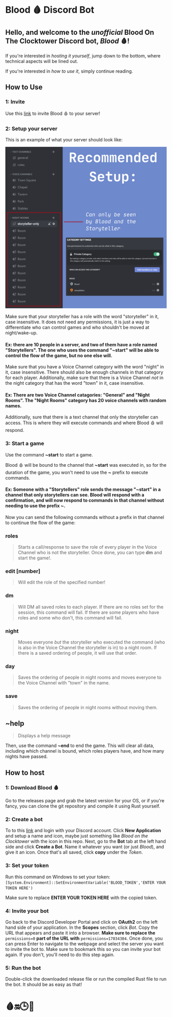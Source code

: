 # Blood 🩸 Discord Bot
 
 ## Hello, and welcome to the *unofficial* **Blood On The Clocktower** Discord bot, ***Blood*** 🩸!
If you're interested in *hosting it yourself*, jump down to the bottom, where technical aspects will be lined out.

If you're interested in *how to use it*, simply continue reading.

## How to Use
### 1: Invite
Use this [link](https://discord.com/oauth2/authorize?&client_id=804522025946578974&scope=bot&permissions=17034304) to invite Blood 🩸 to your server!
### 2: Setup your server
This is an example of what your server should look like:

![Example Discord Server](https://github.com/IonImpulse/blood-on-the-clocktower-discord-bot/raw/main/assets/Setup%20Photo.png)

Make sure that your storyteller has a role with the word "storyteller" in it, case insensitive. It does not need any permissions, it is just a way to differentiate who can control games and who shouldn't be moved at night/wake-up.

#### Ex: there are 10 people in a server, and two of them have a role named "Storytellers". The one who uses the command "~start" will be able to control the flow of the game, but no one else will.

Make sure that you have a Voice Channel category with the word "night" in it, case insensitive. There should also be enough channels in that category for each player. Additionally, make sure that there is a Voice Channel *not* in the night category that has the word "town" in it, case insensitive.

#### Ex: There are two Voice Channel catagories: "General" and "Night Rooms". The "Night Rooms" category has 20 voice channels with random names.

Additionally, sure that there is a text channel that only the storyteller can access. This is where they will execute commands and where Blood 🩸 will respond.

### 3: Start a game
Use the command **~start** to start a game.

Blood 🩸 will be bound to the channel that **~start** was executed in, so for the duration of the game, you won't need to use the **~** prefix to execute commands.

#### Ex: Someone with a "Storytellers" role sends the message "\~start" in a channel that only storytellers can see. Blood will respond with a confirmation, and will now respond to commands in that channel without needing to use the prefix **\~**.

Now you can send the following commands without a prefix in that channel to continue the flow of the game:

### roles
>Starts a call/response to save the role of every player in the Voice Channel who is not the storyteller. Once done, you can type **dm** and start the game!.

### edit [number]
>Will edit the role of the specified number!
### dm
>Will DM all saved roles to each player. If there are no roles set for the session, this command will fail. If there are some players who have roles and some who don't, this command will fail.

### night
>Moves everyone *but* the storyteller who executed the command (who is also in the Voice Channel the storyteller is in) to a night room. If there is a saved ordering of people, it will use that order.

### day
>Saves the ordering of people in night rooms and moves everyone to the Voice Channel with "town" in the name.

### save
>Saves the ordering of people in night rooms without moving them.

## ~help
>Displays a help message

Then, use the command **~end** to end the game. This will clear all data, including which channel is bound, which roles players have, and how many nights have passed.


## How to host
### 1: Download Blood 🩸
Go to the releases page and grab the latest version for your OS, or if you're fancy, you can clone the git repository and compile it using Rust yourself.
### 2: Create a bot
To to this [link](https://discord.com/developers/applications) and login with your Discord account. Click **New Application** and setup a name and icon, maybe just something like *Blood on the Clocktower* with the icon in this repo. Next, go to the **Bot** tab at the left hand side and click **Create a Bot**. Name it whatever you want (or just *Blood*), and give it an icon. Once that's all saved, click **copy** under the *Token*.
### 3: Set your token
Run this command on Windows to set your token: `[System.Environment]::SetEnvironmentVariable('BLOOD_TOKEN','ENTER YOUR TOKEN HERE')`

Make sure to replace **ENTER YOUR TOKEN HERE** with the copied token.
### 4: Invite your bot
Go back to the Discord Developer Portal and click on **OAuth2** on the left hand side of your application. In the **Scopes** section, click *Bot*. Copy the URL that appears and paste it into a browser. **Make sure to replace the** `permissions=0` **part of the URL with** `permissions=17034304`. Once done, you can press Enter to navigate to the webpage and select the server you want to invite the bot to. Make sure to bookmark this so you can invite your bot again. If you don't, you'll need to do this step again.
### 5: Run the bot
Double-click the downloaded release file or run the compiled Rust file to run the bot. It should be as easy as that!

# 🩸🔛🕒🗼
